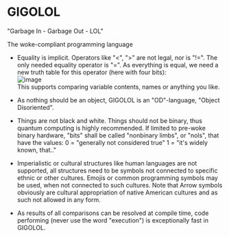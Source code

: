 # GIGOLOL
  "Garbage In - Garbage Out - LOL"
  
The woke-compliant programming language

* Equality is implicit. Operators like "<", ">" are not legal, nor is "!=". The only needed equality operator is "=".
  As everything is equal, we need a new truth table for this operator (here with four bits):<br>
  ![image](https://user-images.githubusercontent.com/16526467/227477097-b44922f5-623f-405d-93a5-d2a07fde413a.png)<br>
  This supports comparing variable contents, names or anything you like.

* As nothing should be an object, GIGOLOL is an "OD"-language, "Object Disoriented".

* Things are not black and white. Things should not be binary, thus quantum computing is highly recommended. If limited to pre-woke binary hardware, "bits" shall be called "nonbinary limbs", or "nols", that have the values:
  0 = "generally not considered true"
  1 = "it's widely known, that.."  

* Imperialistic or cultural structures like human languages are not supported, all structures need to be symbols not connected to specific ethnic or other cultures. Emojis or common programming symbols may be used, when not connected to such cultures. Note that Arrow symbols obviously are cultural appropriation of native American cultures and as such not allowed in any form.

* As results of all comparisons can be resolved at compile time, code performing (never use the word "execution") is exceptionally fast in GIGOLOL.
